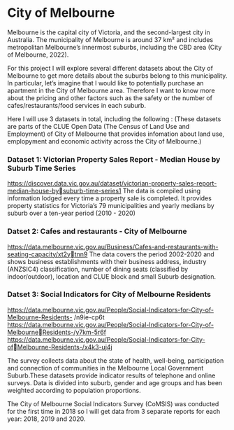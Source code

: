 # City of Melbourne

Melbourne is the capital city of Victoria, and the second-largest city in Australia. 
The municipality  of Melbourne is around 37 km² and includes metropolitan Melbourne’s innermost suburbs, including the CBD area (City of Melbourne, 2022).

For this project I will explore several different datasets about the City of Melbourne to get  more details about the suburbs belong to this municipality. 
In particular, let’s imagine that I would like to potentially purchase an apartment in the City of Melbourne area. 
Therefore I want to know more about the pricing and other factors such as the safety or the number of cafes/restaurants/food services in each suburb.

Here I will use 3 datasets in total, including the following :
(These datasets are parts of the CLUE Open Data (The Census of Land Use and Employment) of City of Melbourne that provides infomation about land use, emplopyment and economic activity across 
the City of Melbourne.)

### Dataset 1: Victorian Property Sales Report - Median House by Suburb Time Series

https://discover.data.vic.gov.au/dataset/victorian-property-sales-report-median-house-bysuburb-time-series1
The data is compiled using information lodged every time a property sale is completed. It provides 
property statistics for Victoria’s 79 municipalities and yearly medians by suburb over a ten-year 
period (2010 - 2020)

### Datset 2: Cafes and restaurants - City of Melbourne

https://data.melbourne.vic.gov.au/Business/Cafes-and-restaurants-with-seating-capacity/xt2ytnn9
The data covers the period 2002-2020 and shows business establishments with their business 
address, industry (ANZSIC4) classification, number of dining seats (classified by indoor/outdoor), 
location and CLUE block and small Suburb designation.

### Datset 3: Social Indicators for City of Melbourne Residents

https://data.melbourne.vic.gov.au/People/Social-Indicators-for-City-of-Melbourne-Residents-
/n9ie-cp6t https://data.melbourne.vic.gov.au/People/Social-Indicators-for-City-of-MelbourneResidents-/y7km-5r6f https://data.melbourne.vic.gov.au/People/Social-Indicators-for-City-ofMelbourne-Residents-/x4k3-uj4j

The survey collects data about the state of health, well-being, participation and connection of 
communities in the Melbourne Local Government Suburb.These datasets provide indicator results 
of telephone and online surveys. Data is divided into suburb, gender and age groups and has been 
weighted according to population proportions.

The City of Melbourne Social Indicators Survey (CoMSIS) was conducted for the first time in 2018 
so I will get data from 3 separate reports for each year: 2018, 2019 and 2020.
